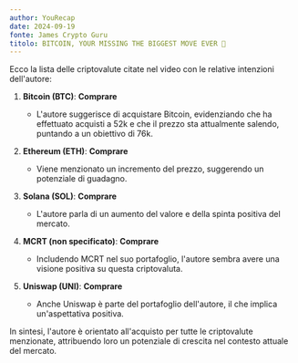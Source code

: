```yaml
---
author: YouRecap
date: 2024-09-19
fonte: James Crypto Guru
titolo: BITCOIN, YOUR MISSING THE BIGGEST MOVE EVER 🚨
---
```


Ecco la lista delle criptovalute citate nel video con le relative intenzioni dell'autore:

1. **Bitcoin (BTC)**: **Comprare**
   - L'autore suggerisce di acquistare Bitcoin, evidenziando che ha effettuato acquisti a 52k e che il prezzo sta attualmente salendo, puntando a un obiettivo di 76k.

2. **Ethereum (ETH)**: **Comprare**
   - Viene menzionato un incremento del prezzo, suggerendo un potenziale di guadagno.

3. **Solana (SOL)**: **Comprare**
   - L'autore parla di un aumento del valore e della spinta positiva del mercato.

4. **MCRT (non specificato)**: **Comprare**
   - Includendo MCRT nel suo portafoglio, l'autore sembra avere una visione positiva su questa criptovaluta.

5. **Uniswap (UNI)**: **Comprare**
   - Anche Uniswap è parte del portafoglio dell'autore, il che implica un'aspettativa positiva.

In sintesi, l'autore è orientato all'acquisto per tutte le criptovalute menzionate, attribuendo loro un potenziale di crescita nel contesto attuale del mercato.
